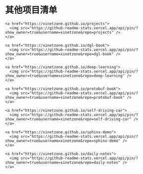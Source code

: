# 其他项目清单

```{admonition} 项目配置管理
<a href="https://xinetzone.github.io/projects">
  <img src="https://github-readme-stats.vercel.app/api/pin/?show_owner=true&username=xinetzone&repo=projects" />
</a>
```

```{admonition} 图神经网络
<a href="https://xinetzone.github.io/dgl-book">
  <img src="https://github-readme-stats.vercel.app/api/pin/?show_owner=true&username=xinetzone&repo=dgl-book" />
</a>
```

```{admonition} 深度学习教程
<a href="https://xinetzone.github.io/deep-learning">
  <img src="https://github-readme-stats.vercel.app/api/pin/?show_owner=true&username=xinetzone&repo=deep-learning" />
</a>
```

```{admonition} Protocol Buffer 手册
<a href="https://xinetzone.github.io/protobuf-book">
  <img src="https://github-readme-stats.vercel.app/api/pin/?show_owner=true&username=xinetzone&repo=protobuf-book" />
</a>
```

```{admonition} 无人驾驶
<a href="https://xinetzone.github.io/self-driving-car">
  <img src="https://github-readme-stats.vercel.app/api/pin/?show_owner=true&username=xinetzone&repo=self-driving-car" />
</a>
```

```{admonition} 通用 AI 平台
<a href="https://xinetzone.github.io/sphinx-demo">
  <img src="https://github-readme-stats.vercel.app/api/pin/?show_owner=true&username=xinetzone&repo=sphinx-demo" />
</a>
```

```{admonition} 人生笔记
<a href="https://xinetzone.github.io/daily-notes">
  <img src="https://github-readme-stats.vercel.app/api/pin/?show_owner=true&username=xinetzone&repo=daily-notes" />
</a>
```
